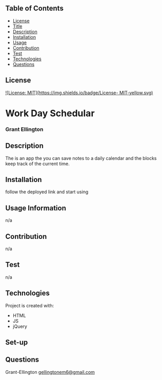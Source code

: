 ## Table of Contents
  * [License](#License)
  * [Title](#Title)
  * [Description](#Description)
  * [Installation](#Installation)
  * [Usage](#Usage)
  * [Contribution](#Contribution)
  * [Test](#Test)
  * [Technologies](#Technologies)
  * [Questions](#Questions)
  
  ## License
  
  [![License: MIT](https://img.shields.io/badge/License- MIT-yellow.svg)](https://opensource.org/licenses/MIT)

  # Work Day Schedular 
  ### Grant Ellington
  ## Description
  
  The is an app the you can  save notes  to a daily calendar and  the  blocks keep track of the current time.
  
  ## Installation
  
  follow the deployed link and start using
  
  ## Usage Information
  
  n/a
  
  ## Contribution 
  
  n/a
  
  ## Test
  
  n/a
  
  
  ## Technologies
  Project is created with:
  * HTML
  * JS
  * jQuery
  ## Set-up
  
  
  ## Questions
  Grant-Ellington
  [gellingtonem6@gmail.com](gellingtonem6@gmail.com)